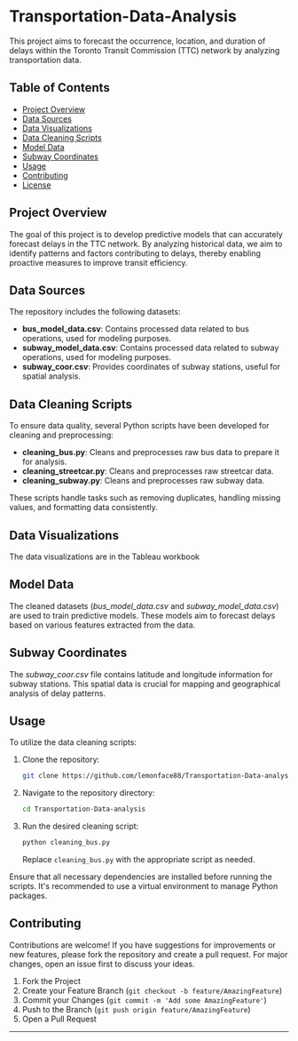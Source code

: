 # Transportation-Data-Analysis

This project aims to forecast the occurrence, location, and duration of delays within the Toronto Transit Commission (TTC) network by analyzing transportation data.

## Table of Contents

- [Project Overview](#project-overview)
- [Data Sources](#data-sources)
- [Data Visualizations](#data-visualizations)
- [Data Cleaning Scripts](#data-cleaning-scripts)
- [Model Data](#model-data)
- [Subway Coordinates](#subway-coordinates)
- [Usage](#usage)
- [Contributing](#contributing)
- [License](#license)

## Project Overview

The goal of this project is to develop predictive models that can accurately forecast delays in the TTC network. By analyzing historical data, we aim to identify patterns and factors contributing to delays, thereby enabling proactive measures to improve transit efficiency.

## Data Sources

The repository includes the following datasets:

- **bus_model_data.csv**: Contains processed data related to bus operations, used for modeling purposes.
- **subway_model_data.csv**: Contains processed data related to subway operations, used for modeling purposes.
- **subway_coor.csv**: Provides coordinates of subway stations, useful for spatial analysis.

## Data Cleaning Scripts

To ensure data quality, several Python scripts have been developed for cleaning and preprocessing:

- **cleaning_bus.py**: Cleans and preprocesses raw bus data to prepare it for analysis.
- **cleaning_streetcar.py**: Cleans and preprocesses raw streetcar data.
- **cleaning_subway.py**: Cleans and preprocesses raw subway data.

These scripts handle tasks such as removing duplicates, handling missing values, and formatting data consistently.

## Data Visualizations

The data visualizations are in the Tableau workbook 

## Model Data

The cleaned datasets (*bus_model_data.csv* and *subway_model_data.csv*) are used to train predictive models. These models aim to forecast delays based on various features extracted from the data.

## Subway Coordinates

The *subway_coor.csv* file contains latitude and longitude information for subway stations. This spatial data is crucial for mapping and geographical analysis of delay patterns.

## Usage

To utilize the data cleaning scripts:

1. Clone the repository:

   ```bash
   git clone https://github.com/lemonface88/Transportation-Data-analysis.git
   ```

2. Navigate to the repository directory:

   ```bash
   cd Transportation-Data-analysis
   ```

3. Run the desired cleaning script:

   ```bash
   python cleaning_bus.py
   ```

   Replace `cleaning_bus.py` with the appropriate script as needed.

Ensure that all necessary dependencies are installed before running the scripts. It's recommended to use a virtual environment to manage Python packages.

## Contributing

Contributions are welcome! If you have suggestions for improvements or new features, please fork the repository and create a pull request. For major changes, open an issue first to discuss your ideas.

1. Fork the Project
2. Create your Feature Branch (`git checkout -b feature/AmazingFeature`)
3. Commit your Changes (`git commit -m 'Add some AmazingFeature'`)
4. Push to the Branch (`git push origin feature/AmazingFeature`)
5. Open a Pull Request

---
